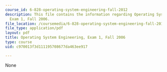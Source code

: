 ```yaml
---
course_id: 6-828-operating-system-engineering-fall-2012
description: This file contains the information regarding Operating System Engineering,
  Exam 1, Fall 2006.
file_location: /coursemedia/6-828-operating-system-engineering-fall-2012/c970013f3d111195708677da463ee917_MIT6_828F12_q06_1_sol.pdf
file_type: application/pdf
layout: pdf
title: Operating System Engineering, Exam 1, Fall 2006
type: course
uid: c970013f3d111195708677da463ee917

---
```

None
